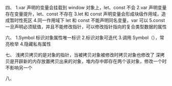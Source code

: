 四、
1.var 声明的变量会挂载到 window 对象上，let、const 不会
2.var 声明变量存在变量提升，let、const 不存在
3.let 和 const 声明变量会形成块级作用域，造成暂时性死区 4.同一作用域下 let 和 const 不能声明同名变量，var 可以
5.const 一旦声明必须赋值，并且不能修改指针，可以修改指针指向的复合类型数据的属性

六、
1.Symbol 标识对象属性唯一标识 2.标识对象可迭代 3.调用 Symbol（），常亮枚举 4.隐藏私有属性

七、
浅拷贝拷贝的是对象的指针，当被拷贝对象被修改时拷贝对象也修改了
深拷贝是开辟新的内存放置拷贝出来的对象，堆内存中即存在两个该对象，修改一个时不影响另一个

八、
